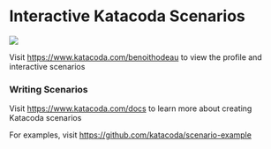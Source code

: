 # Interactive Katacoda Scenarios

[![](http://shields.katacoda.com/katacoda/benoithodeau/count.svg)](https://www.katacoda.com/benoithodeau "Get your profile on Katacoda.com")

Visit https://www.katacoda.com/benoithodeau to view the profile and interactive scenarios

### Writing Scenarios
Visit https://www.katacoda.com/docs to learn more about creating Katacoda scenarios

For examples, visit https://github.com/katacoda/scenario-example
